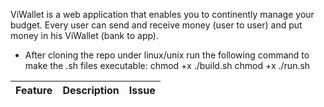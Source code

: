 ViWallet is a web application that enables you to continently manage your budget. Every user can send and receive money (user to user) and put money in his ViWallet (bank to app). 

- After cloning the repo under linux/unix run the following command to make the .sh files executable:
 chmod +x ./build.sh 
 chmod +x ./run.sh

 | Feature | Description | Issue |
| :---         | :---:    | ---:    |
